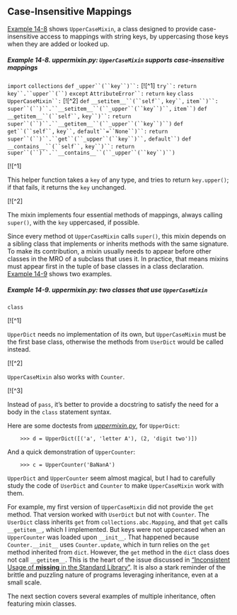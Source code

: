 ## Case-Insensitive Mappings

[Example 14-8](#ex_uppermixin) shows `UpperCaseMixin`, a class designed to provide case-insensitive access to mappings with string keys, by uppercasing those keys when they are added or looked up.

##### Example 14-8. uppermixin.py: `UpperCaseMixin` supports case-insensitive mappings

`import` `collections`
`def` `_upper``(``key``)``:`  [![^1]
    `try``:`
        `return` `key``.``upper``(``)`
    `except` `AttributeError``:`
        `return` `key`
`class` `UpperCaseMixin``:`  [![^2]
    `def` `__setitem__``(``self``,` `key``,` `item``)``:`
        `super``(``)``.``__setitem__``(``_upper``(``key``)``,` `item``)`
    `def` `__getitem__``(``self``,` `key``)``:`
        `return` `super``(``)``.``__getitem__``(``_upper``(``key``)``)`
    `def` `get``(``self``,` `key``,` `default``=``None``)``:`
        `return` `super``(``)``.``get``(``_upper``(``key``)``,` `default``)`
    `def` `__contains__``(``self``,` `key``)``:`
        `return` `super``(``)``.``__contains__``(``_upper``(``key``)``)`

[![^1]

This helper function takes a `key` of any type, and tries to return `key.upper()`; if that fails, it returns the `key` unchanged.

[![^2]

The mixin implements four essential methods of mappings, always calling `super()`, with the `key` uppercased, if possible.

Since every method ot `UpperCaseMixin` calls `super()`, this mixin depends on a sibling class that implements or inherits methods with the same signature. To make its contribution, a mixin usually needs to appear before other classes in the MRO of a subclass that uses it. In practice, that means mixins must appear first in the tuple of base classes in a class declaration. [Example 14-9](#ex_upperdict) shows two examples.

##### Example 14-9. uppermixin.py: two classes that use `UpperCaseMixin`

```
class
```

[![^1]

`UpperDict` needs no implementation of its own, but `UpperCaseMixin` must be the first base class, otherwise the methods from `UserDict` would be called instead.

[![^2]

`UpperCaseMixin` also works with `Counter`.

[![^3]

Instead of `pass`, it’s better to provide a docstring to satisfy the need for a body in the `class` statement syntax.

Here are some doctests from [_uppermixin.py_](https://fpy.li/14-11), for `UpperDict`:

```
    >>> d = UpperDict([('a', 'letter A'), (2, 'digit two')])
```

And a quick demonstration of `UpperCounter`:

```
    >>> c = UpperCounter('BaNanA')
```

`UpperDict` and `UpperCounter` seem almost magical, but I had to carefully study the code of `UserDict` and `Counter` to make `UpperCaseMixin` work with them.

For example, my first version of `UpperCaseMixin` did not provide the `get` method. That version worked with `UserDict` but not with `Counter`. The `UserDict` class inherits `get` from `collections.abc.Mapping`, and that `get` calls `__getitem__`, which I implemented. But keys were not uppercased when an `UpperCounter` was loaded upon `__init__`. That happened because `Counter.__init__` uses `Counter.update`, which in turn relies on the `get` method inherited from `dict`. However, the `get` method in the `dict` class does not call `__getitem__`. This is the heart of the issue discussed in [“Inconsistent Usage of __missing__ in the Standard Library”](ch03.html#inconsistent_missing). It is also a stark reminder of the brittle and puzzling nature of programs leveraging inheritance, even at a small scale.

The next section covers several examples of multiple inheritance, often featuring mixin classes.